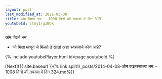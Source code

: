 ```yaml
---
layout: post
last_modified_at: 2021-03-30
title: ओम बिक्षवे नमः - 1008 दिनों की तपस्या में दिन 315
youtubeId: itmy1rgzBbk
---
```

 
 
 ओम बिक्षवे नमः  
 
 -  जो भिक्षा म्हणून जे मिळते ते खातो अशा स्वरूपाचे कोण आहे? 
 
  
 
  
 
 
 
 
 
 


{% include youtubePlayer.html id=page.youtubeId %}
 
[Next]({{ site.baseurl }}{% link  split1/_posts/2014-04-08-ओम वज्रहस्थाच्या नमः - 1008 दिनों की तपस्या में दिन 324.md%})
 

